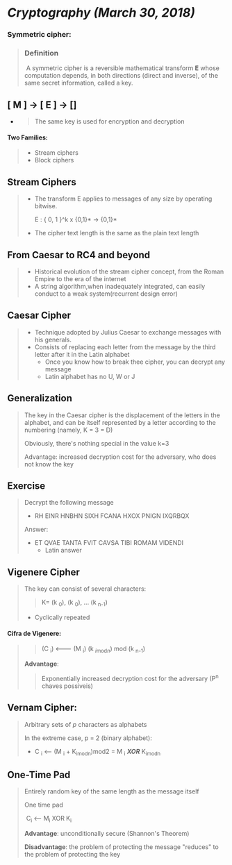 # ***Cryptography (March 30, 2018)***

### **Symmetric cipher:**

> ### Definition
>
> ​	A symmetric cipher is a reversible mathematical transform **E** whose computation depends, in both directions (direct and inverse), of the same secret information, called a key.
>
> 



## 	[ M ] -> [ E ] -> []

   - >  The same key is used for encryption and decryption

#### Two Families:

> - Stream ciphers
> - Block ciphers



## Stream Ciphers

>  - The transform E applies to messages of any size by operating bitwise.
>
>    E : { 0, 1 }^k x {0,1}* -> {0,1}* 
>
> - The cipher text length is the same as the plain text length

## From Caesar to RC4 and beyond

> - Historical evolution of the stream cipher concept, from the Roman Empire to the era of the internet
> - A string algorithm,when inadequately integrated, can easily conduct to a weak system(recurrent design error)

## Caesar Cipher

> - Technique adopted by Julius Caesar to exchange messages with his generals.
> - Consists of replacing each letter from the message by the third letter after it in the Latin alphabet
>   - Once you know how to break thee cipher, you can decrypt any message
>   - Latin alphabet has no U, W or J

## Generalization

> The key in the  Caesar cipher is the displacement of the letters in the alphabet, and can be itself represented by a letter according to the numbering (namely, K = 3 = D)
>
> Obviously, there's nothing special in the value k=3
>
> Advantage: increased decryption cost for the adversary, who does not know the key

## Exercise 

> Decrypt the following message
>
> - RH EINR HNBHN SIXH FCANA HXOX PNIGN IXQRBQX
>
> Answer: 
>
> - ET QVAE TANTA FVIT CAVSA TIBI ROMAM VIDENDI
>   - Latin answer



## Vigenere Cipher

> The key can consist of several characters:
>
> > K= (k <sub>0</sub>), (k <sub>0</sub>), ... (k <sub>n-1</sub>) 
>
>   - Cyclically repeated

#### Cifra de Vigenere:

> > (C <sub>i</sub>) <--- (M <sub>i</sub>)  (k <sub>*i*mod*n*</sub>) mod (k <sub>n-1</sub>) 
>
> **Advantage**: 
>
> >  Exponentially increased decryption cost for the adversary (P<sup>n</sup> chaves possiveis)

## Vernam Cipher:

> Arbitrary sets of *p* characters as alphabets
>
> In the extreme case, p = 2 (binary alphabet): 
>
> - C <sub>i</sub> <-- (M <sub>i</sub> +  K<sub>imodn</sub>)mod2 = M <sub>i</sub> ***XOR*** K<sub>imodn</sub>

## One-Time Pad

> Entirely random key of the same length as the message itself
>
> One time pad
>
> ​	C<sub>i</sub> <-- M<sub>i</sub> XOR K<sub>i</sub>
>
> **Advantage**: unconditionally secure (Shannon's Theorem)
>
> **Disadvantage**: the problem of protecting the message "reduces" to the problem of protecting the key



